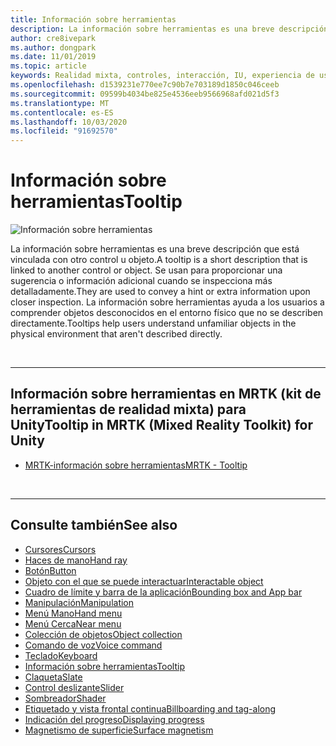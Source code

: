 ```yaml
---
title: Información sobre herramientas
description: La información sobre herramientas es una breve descripción que está vinculada con otro control u objeto.
author: cre8ivepark
ms.author: dongpark
ms.date: 11/01/2019
ms.topic: article
keywords: Realidad mixta, controles, interacción, IU, experiencia de usuario
ms.openlocfilehash: d1539231e770ee7c90b7e703189d1850c046ceeb
ms.sourcegitcommit: 09599b4034be825e4536eeb9566968afd021d5f3
ms.translationtype: MT
ms.contentlocale: es-ES
ms.lasthandoff: 10/03/2020
ms.locfileid: "91692570"
---
```

# <a name="tooltip"></a><span data-ttu-id="119d9-104">Información sobre herramientas</span><span class="sxs-lookup"><span data-stu-id="119d9-104">Tooltip</span></span>

![Información sobre herramientas](images/UX_Hero_Tooltip.jpg)

<span data-ttu-id="119d9-106">La información sobre herramientas es una breve descripción que está vinculada con otro control u objeto.</span><span class="sxs-lookup"><span data-stu-id="119d9-106">A tooltip is a short description that is linked to another control or object.</span></span> <span data-ttu-id="119d9-107">Se usan para proporcionar una sugerencia o información adicional cuando se inspecciona más detalladamente.</span><span class="sxs-lookup"><span data-stu-id="119d9-107">They are used to convey a hint or extra information upon closer inspection.</span></span> <span data-ttu-id="119d9-108">La información sobre herramientas ayuda a los usuarios a comprender objetos desconocidos en el entorno físico que no se describen directamente.</span><span class="sxs-lookup"><span data-stu-id="119d9-108">Tooltips help users understand unfamiliar objects in the physical environment that aren't described directly.</span></span> 

<br>

---

## <a name="tooltip-in-mrtk-mixed-reality-toolkit-for-unity"></a><span data-ttu-id="119d9-109">Información sobre herramientas en MRTK (kit de herramientas de realidad mixta) para Unity</span><span class="sxs-lookup"><span data-stu-id="119d9-109">Tooltip in MRTK (Mixed Reality Toolkit) for Unity</span></span>

* [<span data-ttu-id="119d9-110">MRTK-información sobre herramientas</span><span class="sxs-lookup"><span data-stu-id="119d9-110">MRTK - Tooltip</span></span>](https://microsoft.github.io/MixedRealityToolkit-Unity/Documentation/README_Tooltip.html)

<br>

---

## <a name="see-also"></a><span data-ttu-id="119d9-111">Consulte también</span><span class="sxs-lookup"><span data-stu-id="119d9-111">See also</span></span>

* [<span data-ttu-id="119d9-112">Cursores</span><span class="sxs-lookup"><span data-stu-id="119d9-112">Cursors</span></span>](cursors.md)
* [<span data-ttu-id="119d9-113">Haces de mano</span><span class="sxs-lookup"><span data-stu-id="119d9-113">Hand ray</span></span>](point-and-commit.md)
* [<span data-ttu-id="119d9-114">Botón</span><span class="sxs-lookup"><span data-stu-id="119d9-114">Button</span></span>](button.md)
* [<span data-ttu-id="119d9-115">Objeto con el que se puede interactuar</span><span class="sxs-lookup"><span data-stu-id="119d9-115">Interactable object</span></span>](interactable-object.md)
* [<span data-ttu-id="119d9-116">Cuadro de límite y barra de la aplicación</span><span class="sxs-lookup"><span data-stu-id="119d9-116">Bounding box and App bar</span></span>](app-bar-and-bounding-box.md)
* [<span data-ttu-id="119d9-117">Manipulación</span><span class="sxs-lookup"><span data-stu-id="119d9-117">Manipulation</span></span>](direct-manipulation.md)
* [<span data-ttu-id="119d9-118">Menú Mano</span><span class="sxs-lookup"><span data-stu-id="119d9-118">Hand menu</span></span>](hand-menu.md)
* [<span data-ttu-id="119d9-119">Menú Cerca</span><span class="sxs-lookup"><span data-stu-id="119d9-119">Near menu</span></span>](near-menu.md)
* [<span data-ttu-id="119d9-120">Colección de objetos</span><span class="sxs-lookup"><span data-stu-id="119d9-120">Object collection</span></span>](object-collection.md)
* [<span data-ttu-id="119d9-121">Comando de voz</span><span class="sxs-lookup"><span data-stu-id="119d9-121">Voice command</span></span>](voice-input.md)
* [<span data-ttu-id="119d9-122">Teclado</span><span class="sxs-lookup"><span data-stu-id="119d9-122">Keyboard</span></span>](keyboard.md)
* [<span data-ttu-id="119d9-123">Información sobre herramientas</span><span class="sxs-lookup"><span data-stu-id="119d9-123">Tooltip</span></span>](tooltip.md)
* [<span data-ttu-id="119d9-124">Claqueta</span><span class="sxs-lookup"><span data-stu-id="119d9-124">Slate</span></span>](slate.md)
* [<span data-ttu-id="119d9-125">Control deslizante</span><span class="sxs-lookup"><span data-stu-id="119d9-125">Slider</span></span>](slider.md)
* [<span data-ttu-id="119d9-126">Sombreador</span><span class="sxs-lookup"><span data-stu-id="119d9-126">Shader</span></span>](shader.md)
* [<span data-ttu-id="119d9-127">Etiquetado y vista frontal continua</span><span class="sxs-lookup"><span data-stu-id="119d9-127">Billboarding and tag-along</span></span>](billboarding-and-tag-along.md)
* [<span data-ttu-id="119d9-128">Indicación del progreso</span><span class="sxs-lookup"><span data-stu-id="119d9-128">Displaying progress</span></span>](progress.md)
* [<span data-ttu-id="119d9-129">Magnetismo de superficie</span><span class="sxs-lookup"><span data-stu-id="119d9-129">Surface magnetism</span></span>](surface-magnetism.md)

